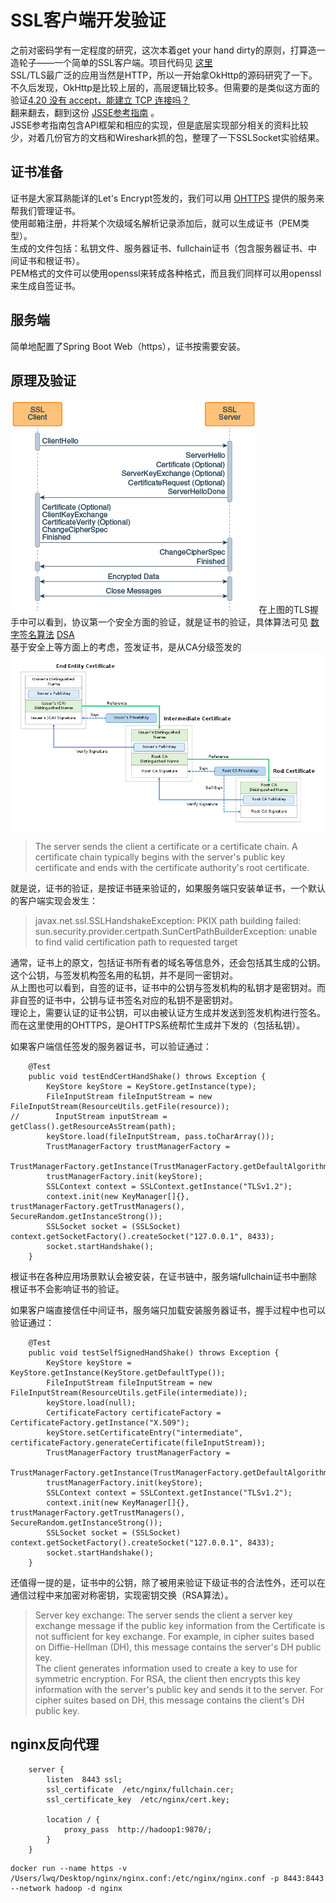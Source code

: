 # SSL客户端开发验证

之前对密码学有一定程度的研究，这次本着get your hand dirty的原则，打算造一造轮子——一个简单的SSL客户端。项目代码见 [这里](https://github.com/lvv9/tls) <br>
SSL/TLS最广泛的应用当然是HTTP，所以一开始拿OkHttp的源码研究了一下。不久后发现，OkHttp是比较上层的，高层逻辑比较多。但需要的是类似这方面的验证[4.20 没有 accept，能建立 TCP 连接吗？](https://xiaolincoding.com/network/3_tcp/tcp_no_accpet.html) <br>
翻来翻去，翻到这份 [JSSE参考指南](https://docs.oracle.com/javase/7/docs/technotes/guides/security/jsse/JSSERefGuide.html) 。<br>
JSSE参考指南包含API框架和相应的实现，但是底层实现部分相关的资料比较少，对着几份官方的文档和Wireshark抓的包，整理了一下SSLSocket实验结果。

## 证书准备
证书是大家耳熟能详的Let's Encrypt签发的，我们可以用 [OHTTPS](https://ohttps.com/) 提供的服务来帮我们管理证书。<br>
使用邮箱注册，并将某个次级域名解析记录添加后，就可以生成证书（PEM类型）。<br>
生成的文件包括：私钥文件、服务器证书、fullchain证书（包含服务器证书、中间证书和根证书）。<br>
PEM格式的文件可以使用openssl来转成各种格式，而且我们同样可以用openssl来生成自签证书。

## 服务端
简单地配置了Spring Boot Web（https），证书按需要安装。

## 原理及验证

![SSL/TLS握手](https://github.com/lvv9/lvv9.github.io/blob/master/pic/image_2021-12-24_00-19-09.png?raw=true)
在上图的TLS握手中可以看到，协议第一个安全方面的验证，就是证书的验证，具体算法可见 [数字签名算法](https://zh.wikipedia.org/wiki/%E6%95%B0%E5%AD%97%E7%AD%BE%E5%90%8D%E7%AE%97%E6%B3%95) [DSA](https://en.wikipedia.org/wiki/Digital_signature) <br>
基于安全上等方面上的考虑，签发证书，是从CA分级签发的
![信任链](https://github.com/lvv9/lvv9.github.io/blob/master/pic/image_2021-12-28_01-41-22.png?raw=true)
> The server sends the client a certificate or a certificate chain. A certificate chain typically begins with the server's public key certificate and ends with the certificate authority's root certificate.

就是说，证书的验证，是按证书链来验证的，如果服务端只安装单证书，一个默认的客户端实现会发生：
> javax.net.ssl.SSLHandshakeException: PKIX path building failed: sun.security.provider.certpath.SunCertPathBuilderException: unable to find valid certification path to requested target

通常，证书上的原文，包括证书所有者的域名等信息外，还会包括其生成的公钥。这个公钥，与签发机构签名用的私钥，并不是同一密钥对。<br>
从上图也可以看到，自签的证书，证书中的公钥与签发机构的私钥才是密钥对。而非自签的证书中，公钥与证书签名对应的私钥不是密钥对。<br>
理论上，需要认证的证书公钥，可以由被认证方生成并发送到签发机构进行签名。而在这里使用的OHTTPS，是OHTTPS系统帮忙生成并下发的（包括私钥）。

如果客户端信任签发的服务器证书，可以验证通过：
```
    @Test
    public void testEndCertHandShake() throws Exception {
        KeyStore keyStore = KeyStore.getInstance(type);
        FileInputStream fileInputStream = new FileInputStream(ResourceUtils.getFile(resource));
//        InputStream inputStream = getClass().getResourceAsStream(path);
        keyStore.load(fileInputStream, pass.toCharArray());
        TrustManagerFactory trustManagerFactory =
                TrustManagerFactory.getInstance(TrustManagerFactory.getDefaultAlgorithm());
        trustManagerFactory.init(keyStore);
        SSLContext context = SSLContext.getInstance("TLSv1.2");
        context.init(new KeyManager[]{}, trustManagerFactory.getTrustManagers(), SecureRandom.getInstanceStrong());
        SSLSocket socket = (SSLSocket) context.getSocketFactory().createSocket("127.0.0.1", 8433);
        socket.startHandshake();
    }
```
根证书在各种应用场景默认会被安装，在证书链中，服务端fullchain证书中删除根证书不会影响证书的验证。

如果客户端直接信任中间证书，服务端只加载安装服务器证书，握手过程中也可以验证通过：
```
    @Test
    public void testSelfSignedHandShake() throws Exception {
        KeyStore keyStore = KeyStore.getInstance(KeyStore.getDefaultType());
        FileInputStream fileInputStream = new FileInputStream(ResourceUtils.getFile(intermediate));
        keyStore.load(null);
        CertificateFactory certificateFactory = CertificateFactory.getInstance("X.509");
        keyStore.setCertificateEntry("intermediate", certificateFactory.generateCertificate(fileInputStream));
        TrustManagerFactory trustManagerFactory =
                TrustManagerFactory.getInstance(TrustManagerFactory.getDefaultAlgorithm());
        trustManagerFactory.init(keyStore);
        SSLContext context = SSLContext.getInstance("TLSv1.2");
        context.init(new KeyManager[]{}, trustManagerFactory.getTrustManagers(), SecureRandom.getInstanceStrong());
        SSLSocket socket = (SSLSocket) context.getSocketFactory().createSocket("127.0.0.1", 8433);
        socket.startHandshake();
    }
```

还值得一提的是，证书中的公钥，除了被用来验证下级证书的合法性外，还可以在通信过程中来加密对称密钥，实现密钥交换（RSA算法）。
> Server key exchange: The server sends the client a server key exchange message if the public key information from the Certificate is not sufficient for key exchange. For example, in cipher suites based on Diffie-Hellman (DH), this message contains the server's DH public key.<br>
> The client generates information used to create a key to use for symmetric encryption. For RSA, the client then encrypts this key information with the server's public key and sends it to the server. For cipher suites based on DH, this message contains the client's DH public key.

## nginx反向代理
```text
    server {
        listen  8443 ssl;
        ssl_certificate  /etc/nginx/fullchain.cer;
        ssl_certificate_key  /etc/nginx/cert.key;

        location / {
            proxy_pass  http://hadoop1:9870/;
        }
    }
```
```shell
docker run --name https -v /Users/lwq/Desktop/nginx/nginx.conf:/etc/nginx/nginx.conf -p 8443:8443 --network hadoop -d nginx
```